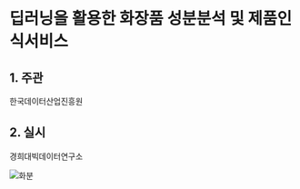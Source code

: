 # 딥러닝을 활용한 화장품 성분분석 및 제품인식서비스
## 1. 주관
한국데이터산업진흥원
## 2. 실시
경희대빅데이터연구소



![화분](https://user-images.githubusercontent.com/49123169/65417295-b18d3d80-de34-11e9-839e-7aa1304072ad.png)
